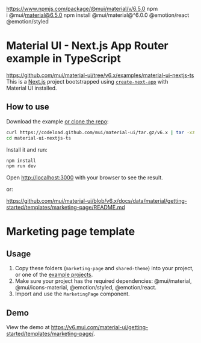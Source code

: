 https://www.npmjs.com/package/@mui/material/v/6.5.0
npm i @mui/material@6.5.0
npm install @mui/material@^6.0.0 @emotion/react @emotion/styled


# Material UI - Next.js App Router example in TypeScript
https://github.com/mui/material-ui/tree/v6.x/examples/material-ui-nextjs-ts
This is a [Next.js](https://nextjs.org/) project bootstrapped using [`create-next-app`](https://github.com/vercel/next.js/tree/HEAD/packages/create-next-app) with Material UI installed.

## How to use

Download the example [or clone the repo](https://github.com/mui/material-ui):

<!-- #repo-reference -->

```bash
curl https://codeload.github.com/mui/material-ui/tar.gz/v6.x | tar -xz --strip=2  material-ui-6.x/examples/material-ui-nextjs-ts
cd material-ui-nextjs-ts
```

Install it and run:

```bash
npm install
npm run dev
```

Open [http://localhost:3000](http://localhost:3000) with your browser to see the result.

or:

<!-- #repo-reference -->


https://github.com/mui/material-ui/blob/v6.x/docs/data/material/getting-started/templates/marketing-page/README.md
# Marketing page template

## Usage

<!-- #repo-reference -->

1. Copy these folders (`marketing-page` and `shared-theme`) into your project, or one of the [example projects](https://github.com/mui/material-ui/tree/v6.x/examples).
2. Make sure your project has the required dependencies: @mui/material, @mui/icons-material, @emotion/styled, @emotion/react.
3. Import and use the `MarketingPage` component.

## Demo

<!-- #host-reference -->

View the demo at https://v6.mui.com/material-ui/getting-started/templates/marketing-page/.